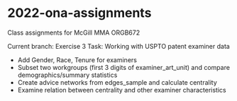 # 2022-ona-assignments
Class assignments for McGill MMA ORGB672


Current branch: Exercise 3
Task: Working with USPTO patent examiner data
- Add Gender, Race, Tenure for examiners
- Subset two workgroups (first 3 digits of examiner_art_unit) and compare demographics/summary statistics
- Create advice networks from edges_sample and calculate centrality
- Examine relation between centrality and other examiner characteristics

